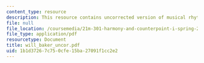 ```yaml
---
content_type: resource
description: This resource contains uncorrected version of musical rhythm.
file: null
file_location: /coursemedia/21m-301-harmony-and-counterpoint-i-spring-2005/1b1d37267c750cfe15ba27091f1cc2e2_will_baker_uncor.pdf
file_type: application/pdf
resourcetype: Document
title: will_baker_uncor.pdf
uid: 1b1d3726-7c75-0cfe-15ba-27091f1cc2e2
---
```

